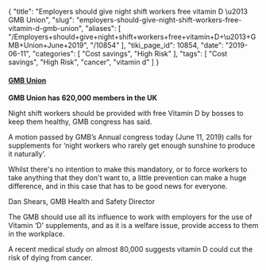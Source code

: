 {
    "title": "Employers should give night shift workers free vitamin D \u2013 GMB Union",
    "slug": "employers-should-give-night-shift-workers-free-vitamin-d-gmb-union",
    "aliases": [
        "/Employers+should+give+night+shift+workers+free+vitamin+D+\u2013+GMB+Union+June+2019",
        "/10854"
    ],
    "tiki_page_id": 10854,
    "date": "2019-06-11",
    "categories": [
        "Cost savings",
        "High Risk"
    ],
    "tags": [
        "Cost savings",
        "High Risk",
        "cancer",
        "vitamin d"
    ]
}


#### [GMB Union](https://www.gmb.org.uk/news/employers-should-give-night-shift-workers-free-vitamin-d)

 **GMB Union has 620,000 members in the UK** 

Night shift workers should be provided with free Vitamin D by bosses to keep them healthy, GMB congress has said.

A motion passed by GMB’s Annual congress today (June 11, 2019) calls for supplements for ‘night workers who rarely get enough sunshine to produce it naturally’.

Whilst there's no intention to make this mandatory, or to force workers to take anything that they don't want to, a little prevention can make a huge difference, and in this case that has to be good news for everyone.

Dan Shears, GMB Health and Safety Director

The GMB should use all its influence to work with employers for the use of Vitamin ‘D’ supplements, and as it is a welfare issue, provide access to them in the workplace.

A recent medical study on almost 80,000 suggests vitamin D could cut the risk of dying from cancer.